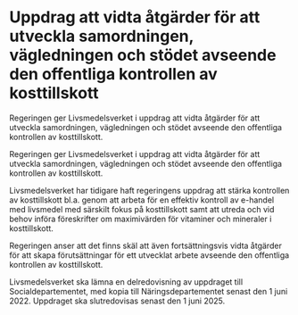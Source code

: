 # Uppdrag att vidta åtgärder för att utveckla samordningen, vägledningen och stödet avseende den offentliga kontrollen av kosttillskott

Regeringen ger Livsmedelsverket i uppdrag att vidta åtgärder för att utveckla samordningen, vägledningen och stödet avseende den offentliga kontrollen av kosttillskott.

Regeringen ger Livsmedelsverket i uppdrag att vidta åtgärder för att utveckla samordningen, vägledningen och stödet avseende den offentliga kontrollen av kosttillskott.

Livsmedelsverket har tidigare haft regeringens uppdrag att stärka kontrollen av kosttillskott bl.a. genom att arbeta för en effektiv kontroll av e-handel med livsmedel med särskilt fokus på kosttillskott samt att utreda och vid behov införa föreskrifter om maximivärden för vitaminer och mineraler i kosttillskott.

Regeringen anser att det finns skäl att även fortsättningsvis vidta åtgärder för att skapa förutsättningar för ett utvecklat arbete avseende den offentliga kontrollen av kosttillskott.

Livsmedelsverket ska lämna en delredovisning av uppdraget till Socialdepartementet, med kopia till Näringsdepartementet senast den 1 juni 2022. Uppdraget ska slutredovisas senast den 1 juni 2025.
